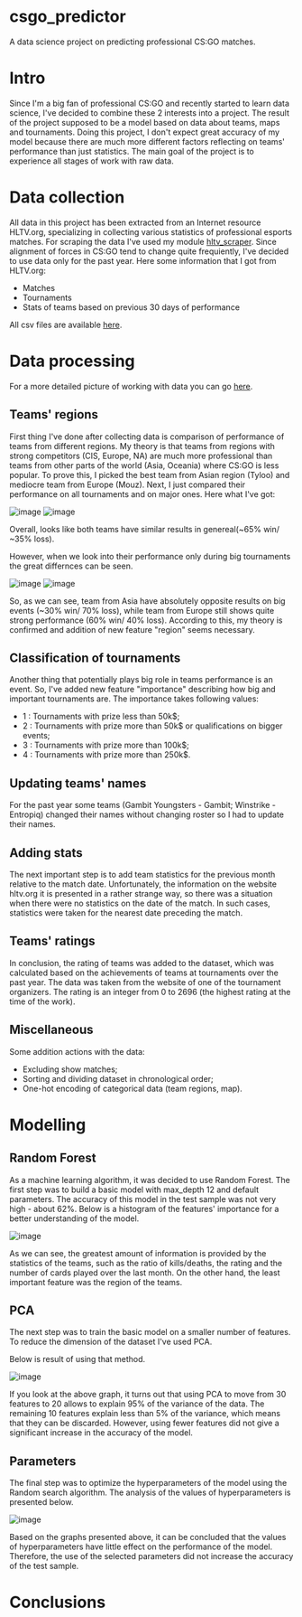 # csgo_predictor
A data science project on predicting professional CS:GO matches.
# Intro
Since I'm a big fan of professional CS:GO and recently started to learn data science, I've decided to combine these 2 interests into a project. The result of the project supposed to be a model based on data about teams, maps and tournaments. Doing this project, I don't expect great accuracy of my model because there are much more different factors reflecting on teams' performance than just statistics. The main goal of the project is to experience all stages of work with raw data.  
# Data collection
All data in this project has been extracted from an Internet resource HLTV.org, specializing in collecting various statistics of professional esports matches. For scraping the data I've used my module [hltv_scraper](https://github.com/kiritango/hltv_scraper). Since alignment of forces in CS:GO tend to change quite frequiently, I've decided to use data only for the past year. Here some information that I got from HLTV.org: 
- Matches
- Tournaments
- Stats of teams based on previous 30 days of performance

All csv files are available [here](https://github.com/kiritango/csgo_predictor/tree/main/data).

# Data processing

For a more detailed picture of working with data you can go [here](https://github.com/kiritango/csgo_predictor/blob/main/Data_preparation.ipynb).

## Teams' regions

First thing I've done after collecting data is comparison of performance of teams from different regions. My theory is that teams from regions with strong competitors (CIS, Europe, NA) are much more professional than teams from other parts of the world (Asia, Oceania) where CS:GO is less popular. To prove this, I picked the best team from Asian region (Tyloo) and mediocre team from Europe (Mouz). Next, I just compared their performance on all tournaments and on major ones. Here what I've got:

![image](https://user-images.githubusercontent.com/97898643/153187012-692ae5f1-a8ab-4c13-85b5-0a036107b29e.png) ![image](https://user-images.githubusercontent.com/97898643/153187121-956d165d-e51e-485d-bb87-206bc8b48497.png)

Overall, looks like both teams have similar results in genereal(~65% win/ ~35% loss).

However, when we look into their performance only during big tournaments the great differnces can be seen.

![image](https://user-images.githubusercontent.com/97898643/153189184-24083c83-3ccd-4064-8436-38f32922c99f.png) ![image](https://user-images.githubusercontent.com/97898643/153189386-e3117376-06a3-4c32-aa72-f94dbc30f519.png)

So, as we can see, team from Asia have absolutely opposite results on big events (~30% win/ 70% loss), while team from Europe still shows quite strong performance (60% win/ 40% loss). According to this, my theory is confirmed and addition of new feature "region" seems necessary. 

## Classification of tournaments
Another thing that potentially plays big role in teams performance is an event. So, I've added new feature "importance" describing how big and important tournaments are. The importance takes following values:
- 1 : Tournaments with prize less than 50k$;
- 2 : Tournaments with prize more than 50k$ or qualifications on bigger events;
- 3 : Tournaments with prize more than 100k$;
- 4 : Tournaments with prize more than 250k$.

## Updating teams' names

For the past year some teams (Gambit Youngsters - Gambit; Winstrike - Entropiq) changed their names without changing roster so I had to update their names.

## Adding stats

The next important step is to add team statistics for the previous month relative to the match date. Unfortunately, the information on the website hltv.org it is presented in a rather strange way, so there was a situation when there were no statistics on the date of the match. In such cases, statistics were taken for the nearest date preceding the match.

## Teams' ratings

In conclusion, the rating of teams was added to the dataset, which was calculated based on the achievements of teams at tournaments over the past year. The data was taken from the website of one of the tournament organizers. The rating is an integer from 0 to 2696 (the highest rating at the time of the work).

## Miscellaneous

Some addition actions with the data:
- Excluding show matches;
- Sorting and dividing dataset in chronological order;
- One-hot encoding of categorical data (team regions, map).

# Modelling

## Random Forest

As a machine learning algorithm, it was decided to use Random Forest. The first step was to build a basic model with max_depth 12 and default parameters. The accuracy of this model in the test sample was not very high - about 62%. Below is a histogram of the features' importance for a better understanding of the model.

![image](https://user-images.githubusercontent.com/97898643/153235451-506ad66c-f72b-485b-a410-f6870ef8d1da.png)

As we can see, the greatest amount of information is provided by the statistics of the teams, such as the ratio of kills/deaths, the rating and the number of cards played over the last month. On the other hand, the least important feature was the region of the teams.

## PCA

The next step was to train the basic model on a smaller number of features. To reduce the dimension of the dataset I've used PCA.

Below is result of using that method.

![image](https://user-images.githubusercontent.com/97898643/153249367-e693c8a7-2e22-4942-b889-80565b8a58d8.png)

If you look at the above graph, it turns out that using PCA to move from 30 features to 20 allows to explain 95% of the variance of the data. The remaining 10 features explain less than 5% of the variance, which means that they can be discarded. However, using fewer features did not give a significant increase in the accuracy of the model.

## Parameters

The final step was to optimize the hyperparameters of the model using the Random search algorithm. The analysis of the values of hyperparameters is presented below.

![image](https://user-images.githubusercontent.com/97898643/153250699-c3a150c5-f6d7-4691-a530-06214acf5413.png)

Based on the graphs presented above, it can be concluded that the values of hyperparameters have little effect on the performance of the model. Therefore, the use of the selected parameters did not increase the accuracy of the test sample.

##

# Conclusions
